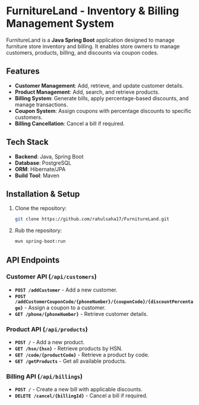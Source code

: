 # FurnitureLand - Inventory & Billing Management System  

FurnitureLand is a **Java Spring Boot** application designed to manage furniture store inventory and billing. It enables store owners to manage customers, products, billing, and discounts via coupon codes.  

## Features  
- **Customer Management**: Add, retrieve, and update customer details.  
- **Product Management**: Add, search, and retrieve products.  
- **Billing System**: Generate bills, apply percentage-based discounts, and manage transactions.  
- **Coupon System**: Assign coupons with percentage discounts to specific customers.  
- **Billing Cancellation**: Cancel a bill if required.  

##  Tech Stack  
- **Backend**: Java, Spring Boot  
- **Database**: PostgreSQL  
- **ORM**: Hibernate/JPA  
- **Build Tool**: Maven  

## Installation & Setup  
1. Clone the repository:  
   ```sh
   git clone https://github.com/rahulsaha17/FurnitureLand.git
2. Rub the repository:  
   ```sh
   mvn spring-boot:run

## API Endpoints  

### Customer API (`/api/customers`)  
- **`POST /addCustomer`** - Add a new customer.  
- **`POST /addCustomerCouponCode/{phoneNumber}/{couponCode}/{discountPercentage}`** - Assign a coupon to a customer.  
- **`GET /phone/{phoneNumber}`** - Retrieve customer details.  

### Product API (`/api/products`)  
- **`POST /`** - Add a new product.  
- **`GET /hsn/{hsn}`** - Retrieve products by HSN.  
- **`GET /code/{productCode}`** - Retrieve a product by code.  
- **`GET /getProducts`** - Get all available products.  

### Billing API (`/api/billings`)  
- **`POST /`** - Create a new bill with applicable discounts.  
- **`DELETE /cancel/{billingId}`** - Cancel a bill if required.  


